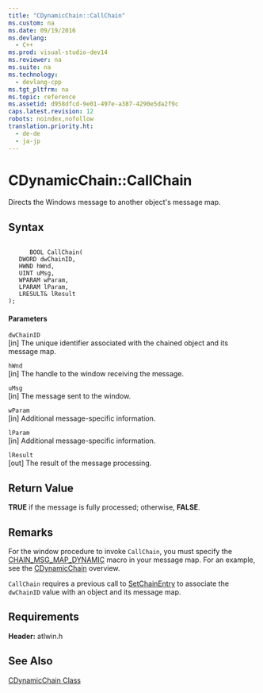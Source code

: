 ```yaml
---
title: "CDynamicChain::CallChain"
ms.custom: na
ms.date: 09/19/2016
ms.devlang: 
  - C++
ms.prod: visual-studio-dev14
ms.reviewer: na
ms.suite: na
ms.technology: 
  - devlang-cpp
ms.tgt_pltfrm: na
ms.topic: reference
ms.assetid: d958dfcd-9e01-497e-a387-4290e5da2f9c
caps.latest.revision: 12
robots: noindex,nofollow
translation.priority.ht: 
  - de-de
  - ja-jp
---
```

# CDynamicChain::CallChain
Directs the Windows message to another object's message map.  
  
## Syntax  
  
```  
  
      BOOL CallChain(  
   DWORD dwChainID,  
   HWND hWnd,  
   UINT uMsg,  
   WPARAM wParam,  
   LPARAM lParam,  
   LRESULT& lResult   
);  
```  
  
#### Parameters  
 `dwChainID`  
 [in] The unique identifier associated with the chained object and its message map.  
  
 `hWnd`  
 [in] The handle to the window receiving the message.  
  
 `uMsg`  
 [in] The message sent to the window.  
  
 `wParam`  
 [in] Additional message-specific information.  
  
 `lParam`  
 [in] Additional message-specific information.  
  
 `lResult`  
 [out] The result of the message processing.  
  
## Return Value  
 **TRUE** if the message is fully processed; otherwise, **FALSE**.  
  
## Remarks  
 For the window procedure to invoke `CallChain`, you must specify the [CHAIN_MSG_MAP_DYNAMIC](../vs140/CHAIN_MSG_MAP_DYNAMIC.md) macro in your message map. For an example, see the [CDynamicChain](../vs140/CDynamicChain-Class.md) overview.  
  
 `CallChain` requires a previous call to [SetChainEntry](../vs140/CDynamicChain--SetChainEntry.md) to associate the `dwChainID` value with an object and its message map.  
  
## Requirements  
 **Header:** atlwin.h  
  
## See Also  
 [CDynamicChain Class](../vs140/CDynamicChain-Class.md)